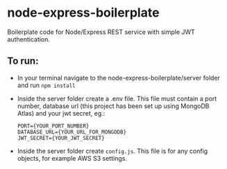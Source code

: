 # node-express-boilerplate

Boilerplate code for Node/Express REST service with simple JWT authentication.

## To run:

- In your terminal navigate to the node-express-boilerplate/server folder and run `npm install`
- Inside the server folder create a .env file. This file must contain a port number, database url (this project has been set up using MongoDB Atlas) and your jwt secret, eg.:

  ```
  PORT={YOUR_PORT_NUMBER}
  DATABASE_URL={YOUR_URL_FOR_MONGODB}
  JWT_SECRET={YOUR_JWT_SECRET}
  ```

- Inside the server folder create `config.js`. This file is for any config objects, for example AWS S3 settings.
